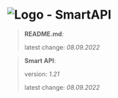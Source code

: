 # ![Logo](https://cdn.minevalley.eu/branding/logo_64px_cropped.png) - SmartAPI

> **README.md**:
>
> latest change: _08.09.2022_

> **Smart API**:
>
> version: _1.21_
>
> latest change: _08.09.2022_

